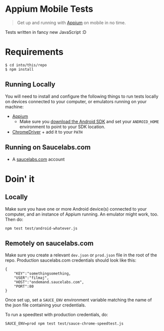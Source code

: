 # Appium Mobile Tests

> Get up and running with [Appium](https://github.com/appium/appium) on mobile in no time.

Tests written in fancy new JavaScript :D

# Requirements

    $ cd into/this/repo
    $ npm install

## Running Locally

You will need to install and configure the following things to run tests locally on devices connected to your computer, or emulators running on your machine:

 * [Appium](https://github.com/appium/appium)
   * Make sure you [download the Android SDK](http://developer.android.com/sdk/index.html) and set your `ANDROID_HOME` environment to point to your SDK location.
 * [ChromeDriver](https://code.google.com/p/chromedriver/downloads/list) + add it to your `PATH`

## Running on Saucelabs.com

 * A [saucelabs.com](http://saucelabs.com) account

# Doin' it

## Locally

Make sure you have one or more Android device(s) connected to your computer, and an instance of Appium running. An emulator might work, too. Then do:

    npm test test/android-whatever.js

## Remotely on saucelabs.com

Make sure you create a relevant `dev.json` or `prod.json` file in the root of the repo. Production saucelabs.com credentials should look like this:

```
{
    "KEY":"somethingsomething,
    "USER":"filmaj",
    "HOST":"ondemand.saucelabs.com",
    "PORT":80
}
```

Once set up, set a `SAUCE_ENV` environment variable matching the name of the json file containing your credentials.

To run a speedtest with production credentials, do:

    SAUCE_ENV=prod npm test test/sauce-chrome-speedtest.js
